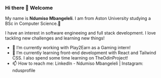 ### Hi there 👋 Welcome

<!--
**NduNdu21/NduNdu21** is a ✨ _special_ ✨ repository because its `README.md` (this file) appears on your GitHub profile.

Here are some ideas to get you started:

- 🔭 I’m currently working on ...
- 🌱 I’m currently learning ...
- 👯 I’m looking to collaborate on ...
- 🤔 I’m looking for help with ...
- 💬 Ask me about ...
- 📫 How to reach me: ...
- 😄 Pronouns: ...
- ⚡ Fun fact: ...
-->
My name is **Ndumiso Mbangeleli**. I am from Aston University studying a BSc in Computer Science.🏫

I have an interest in software engineeing and full stack development.
I love tackling new challenges and learning new things!

- 🔭 I’m currently working with Play2Earn as a Gaming intern!
- 🌱 I’m currently learning front-end development with React and Tailwind CSS. I also spend some time learning on TheOdinProject!
- 📫 How to reach me: LinkedIn - Ndumiso Mbangeleli | Instagram: ndusprofile
